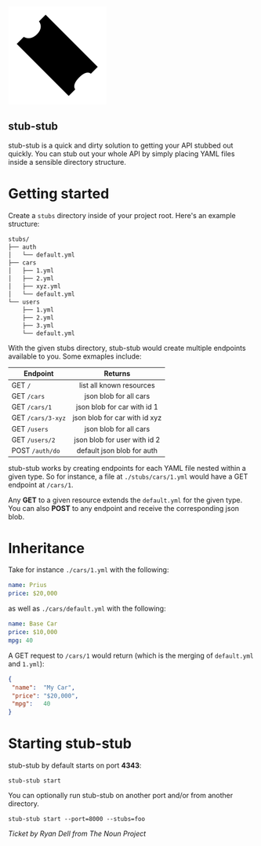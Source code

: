 
![stub](stub.svg)


stub-stub
--------
stub-stub is a quick and dirty solution to getting your API stubbed out quickly. You can stub out your whole API by simply placing YAML files inside a sensible directory structure.


Getting started
===============
Create a `stubs` directory inside of your project root. Here's an example structure:

````
stubs/
├── auth
│   └── default.yml
├── cars
│   ├── 1.yml
│   ├── 2.yml
│   ├── xyz.yml
│   └── default.yml
└── users
    ├── 1.yml
    ├── 2.yml
    ├── 3.yml
    └── default.yml
````

With the given stubs directory, stub-stub would create multiple endpoints available to you. Some exmaples include:

| Endpoint                | Returns                            |
| ------------------------|:----------------------------------:|
| GET `/`                 | list all known resources           |
| GET `/cars`             | json blob for all cars             |
| GET `/cars/1`           | json blob for car with id 1        |
| GET `/cars/3-xyz`       | json blob for car with id xyz      |
| GET `/users`            | json blob for all cars             |
| GET `/users/2`          | json blob for user with id 2       |
| POST `/auth/do`         | default json blob for auth         |

stub-stub works by creating endpoints for each YAML file nested within a given type. So for instance, a file at `./stubs/cars/1.yml` would have a GET endpoint at `/cars/1`.

Any **GET** to a given resource extends the `default.yml` for the given type. You can also **POST** to any endpoint and receive the corresponding json blob.


Inheritance
===========
Take for instance `./cars/1.yml` with the following:

```yaml
name: Prius
price: $20,000
```

as well as `./cars/default.yml` with the following:

```yaml
name: Base Car
price: $10,000
mpg: 40
```

A GET request to `/cars/1` would return (which is the merging of `default.yml` and `1.yml`):

```json
{
 "name":  "My Car",
 "price": "$20,000",
 "mpg":   40
}
````


Starting stub-stub
==================
stub-stub by default starts on port **4343**:

````
stub-stub start
````

You can optionally run stub-stub on another port and/or from another directory.
````
stub-stub start --port=8000 --stubs=foo
````





*Ticket by Ryan Dell from The Noun Project*